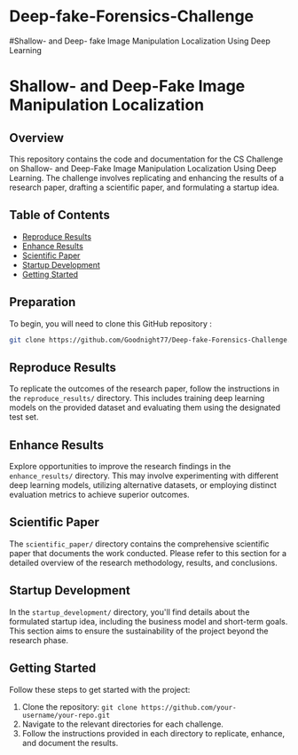 # Deep-fake-Forensics-Challenge
#Shallow- and Deep- fake Image Manipulation 
Localization Using Deep Learning 

# Shallow- and Deep-Fake Image Manipulation Localization

## Overview

This repository contains the code and documentation for the CS Challenge on Shallow- and Deep-Fake Image Manipulation Localization Using Deep Learning. The challenge involves replicating and enhancing the results of a research paper, drafting a scientific paper, and formulating a startup idea.

## Table of Contents

- [Reproduce Results](#reproduce-results)
- [Enhance Results](#enhance-results)
- [Scientific Paper](#scientific-paper)
- [Startup Development](#startup-development)
- [Getting Started](#getting-started)

## Preparation 
To begin, you will need to clone this GitHub repository :
```bash
git clone https://github.com/Goodnight77/Deep-fake-Forensics-Challenge.git
```

## Reproduce Results

To replicate the outcomes of the research paper, follow the instructions in the `reproduce_results/` directory. This includes training deep learning models on the provided dataset and evaluating them using the designated test set.

## Enhance Results

Explore opportunities to improve the research findings in the `enhance_results/` directory. This may involve experimenting with different deep learning models, utilizing alternative datasets, or employing distinct evaluation metrics to achieve superior outcomes.

## Scientific Paper

The `scientific_paper/` directory contains the comprehensive scientific paper that documents the work conducted. Please refer to this section for a detailed overview of the research methodology, results, and conclusions.

## Startup Development

In the `startup_development/` directory, you'll find details about the formulated startup idea, including the business model and short-term goals. This section aims to ensure the sustainability of the project beyond the research phase.

## Getting Started

Follow these steps to get started with the project:

1. Clone the repository: `git clone https://github.com/your-username/your-repo.git`
2. Navigate to the relevant directories for each challenge.
3. Follow the instructions provided in each directory to replicate, enhance, and document the results.
